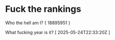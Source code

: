 # Fuck the rankings

Who the hell am I?
{ 18895951 }

What fucking year is it?
[ 2025-05-24T22:33:20Z ]
